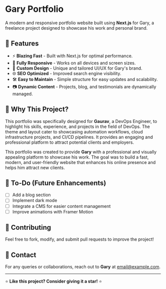 # Gary Portfolio

A modern and responsive portfolio website built using **Next.js** for Gary, a freelance project designed to showcase his work and personal brand.

## 🚀 Features

- ⚡ **Blazing Fast** - Built with Next.js for optimal performance.
- 📱 **Fully Responsive** - Works on all devices and screen sizes.
- 🎨 **Custom Design** - Unique and tailored UI/UX for Gary's brand.
- 🌐 **SEO Optimized** - Improved search engine visibility.
- 🛠 **Easy to Maintain** - Simple structure for easy updates and scalability.
- 📷 **Dynamic Content** - Projects, blog, and testimonials are dynamically managed.

## 🎯 Why This Project?

This portfolio was specifically designed for **Gaurav**, a DevOps Engineer, to highlight his skills, experience, and projects in the field of DevOps. The theme and layout cater to showcasing automation workflows, cloud infrastructure projects, and CI/CD pipelines. It provides an engaging and professional platform to attract potential clients and employers.

This portfolio was created to provide **Gary** with a professional and visually appealing platform to showcase his work. The goal was to build a fast, modern, and user-friendly website that enhances his online presence and helps him attract new clients.

## 📌 To-Do (Future Enhancements)

- [ ] Add a blog section
- [ ] Implement dark mode
- [ ] Integrate a CMS for easier content management
- [ ] Improve animations with Framer Motion

## 🤝 Contributing

Feel free to fork, modify, and submit pull requests to improve the project!

## 📧 Contact

For any queries or collaborations, reach out to **Gary** at [email@example.com](mailto:email@example.com).

---

⭐ **Like this project? Consider giving it a star!** ⭐
